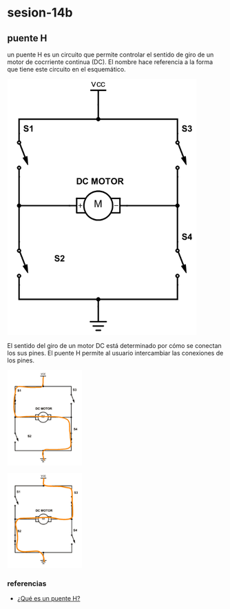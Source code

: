 # sesion-14b

## puente H

un puente H es un circuito que permite controlar el sentido de giro de un motor de cocrriente continua (DC). El nombre hace referencia a la forma que tiene este circuito en el esquemático.

![Esquemático del puente H.](./archivos/puenteH-sch.png)

El sentido del giro de un motor DC está determinado por cómo se conectan los sus pines. El puente H permite al usuario intercambiar las conexiones de los pines. 

![Puente H, conexión sentido horario.](./archivos/puenteH-ida.png)

![Puente H, conexión sentido antihorario.](./archivos/puenteH-vuelta.png)

### referencias 

- [¿Qué es un  puente H?](https://cursos.mcielectronics.cl/2022/08/05/que-es-un-puente-h/)
